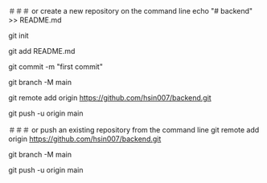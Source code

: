 ＃＃＃ or create a new repository on the command line
echo "# backend" >> README.md

git init

git add README.md

git commit -m "first commit"

git branch -M main

git remote add origin https://github.com/hsin007/backend.git

git push -u origin main



＃＃＃ or push an existing repository from the command line
git remote add origin https://github.com/hsin007/backend.git

git branch -M main

git push -u origin main

